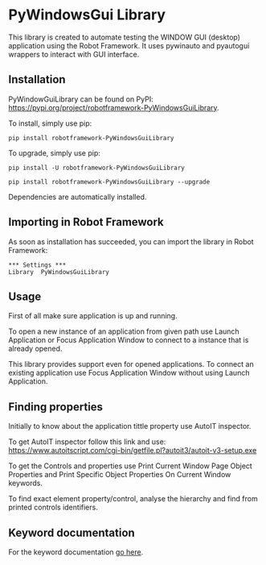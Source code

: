 # PyWindowsGui Library
This library is created to automate testing the WINDOW GUI (desktop) application using the Robot Framework. 
It uses pywinauto and pyautogui wrappers to interact with GUI interface.

## Installation
PyWindowGuiLibrary can be found on PyPI: https://pypi.org/project/robotframework-PyWindowsGuiLibrary.

To install, simply use pip:

```dos
pip install robotframework-PyWindowsGuiLibrary
```

To upgrade, simply use pip:

```dos
pip install -U robotframework-PyWindowsGuiLibrary

pip install robotframework-PyWindowsGuiLibrary --upgrade
```

Dependencies are automatically installed.

## Importing in Robot Framework
As soon as installation has succeeded, you can import the library in Robot Framework:

```robot
*** Settings ***
Library  PyWindowsGuiLibrary
```

## Usage

First of all make sure application is up and running.

To open a new instance of an application from given path use Launch Application or Focus Application Window to connect to a instance that is already opened.

This library provides support even for opened applications. To connect an existing application use Focus Application Window without using Launch Application.

## Finding properties
Initially to know about the application tittle property use AutoIT inspector.

To get AutoIT inspector follow this link and use: https://www.autoitscript.com/cgi-bin/getfile.pl?autoit3/autoit-v3-setup.exe

To get the Controls and properties use Print Current Window Page Object Properties and Print Specific Object Properties On Current Window keywords.

To find exact element property/control, analyse the hierarchy and find from printed controls identifiers.

## Keyword documentation
For the keyword documentation [go here](https://himaane.github.io/robotframework-PyWindowsGuiLibrary/PyWindowsGuiLibrary.html).
